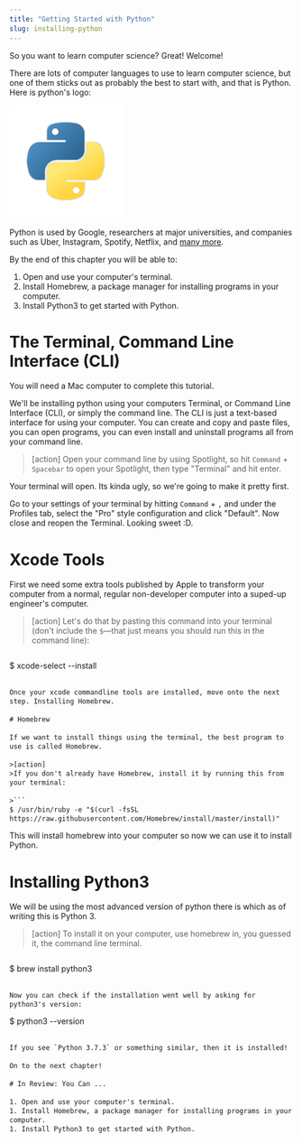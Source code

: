 ```yaml
---
title: "Getting Started with Python"
slug: installing-python
---
```


So you want to learn computer science? Great! Welcome!

There are lots of computer languages to use to learn computer science, but one of them sticks out as probably the best to start with, and that is Python. Here is python's logo:

![python](assets/python.png)

Python is used by Google, researchers at major universities, and companies such as Uber, Instagram, Spotify, Netflix, and [many more](https://stackshare.io/python).

By the end of this chapter you will be able to:

1. Open and use your computer's terminal.
1. Install Homebrew, a package manager for installing programs in your computer.
1. Install Python3 to get started with Python.

# The Terminal, Command Line Interface (CLI)

You will need a Mac computer to complete this tutorial.

We'll be installing python using your computers Terminal, or Command Line Interface (CLI), or simply the command line. The CLI is just a text-based interface for using your computer. You can create and copy and paste files, you can open programs, you can even install and uninstall programs all from your command line.

>[action]
>Open your command line by using Spotlight, so hit `Command` + `Spacebar` to open your Spotlight, then type "Terminal" and hit enter.

Your terminal will open. Its kinda ugly, so we're going to make it pretty first.

Go to your settings of your terminal by hitting `Command` + `,` and under the Profiles tab, select the "Pro" style configuration and click "Default". Now close and reopen the Terminal. Looking sweet :D.

# Xcode Tools

First we need some extra tools published by Apple to transform your computer from a normal, regular non-developer computer into a suped-up engineer's computer.


>[action]
> Let's do that by pasting this command into your terminal (don't include the `$`—that just means you should run this in the command line):

>```
$ xcode-select --install
```

Once your xcode commandline tools are installed, move onto the next step. Installing Homebrew.

# Homebrew

If we want to install things using the terminal, the best program to use is called Homebrew.

>[action]
>If you don't already have Homebrew, install it by running this from your terminal:

>```
$ /usr/bin/ruby -e "$(curl -fsSL https://raw.githubusercontent.com/Homebrew/install/master/install)"
```

This will install homebrew into your computer so now we can use it to install Python.

# Installing Python3

We will be using the most advanced version of python there is which as of writing this is Python 3.

>[action]
>To install it on your computer, use homebrew in, you guessed it, the command line terminal.

>```
$ brew install python3
```

Now you can check if the installation went well by asking for python3's version:

```
$ python3 --version
```

If you see `Python 3.7.3` or something similar, then it is installed!

On to the next chapter!

# In Review: You Can ...

1. Open and use your computer's terminal.
1. Install Homebrew, a package manager for installing programs in your computer.
1. Install Python3 to get started with Python.

